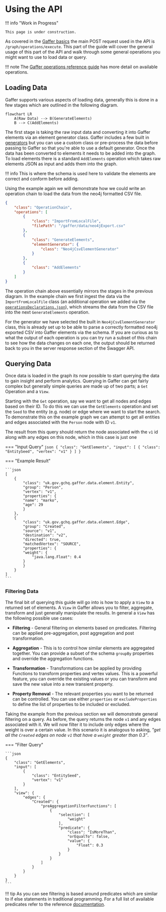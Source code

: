 # Using the API

!!! info "Work in Progress"

    This page is under construction.

As covered in the [Gaffer basics](../basics.md) the main POST request used in the API is
`/graph/operations/execute`. This part of the guide will cover the general usage of this part of the
API and walk through some general operations you might want to use to load data or query.

!!! note
    The [Gaffer operations reference guide](../../reference/operations-guide/operations.md)
    has more detail on available operations.

## Loading Data

Gaffer supports various aspects of loading data, generally this is done in a few stages which are
outlined in the following diagram.

```mermaid
flowchart LR
    A(Raw Data) --> B(GenerateElements)
    B --> C(AddElements)
```

The first stage is taking the raw input data and converting it into Gaffer elements via an element
generator class. Gaffer includes a few built in
[generators](../../reference/operations-guide/generate.md) but you can use a custom class or
pre-process the data before passing to Gaffer so that you're able to use a default generator. Once
the data has been converted to elements it needs to be added into the graph. To load elements there
is a standard `AddElements` operation which takes raw elements JSON as input and adds them into the
graph.

!!! info
    This is where the schema is used here to validate the elements are correct and conform before
    adding.

Using the example again we will demonstrate how we could write an operation chain to load the data
from the neo4j formatted CSV file.

```json
{
    "class": "OperationChain",
    "operations": [
        {
            "class": "ImportFromLocalFile",
            "filePath": "/gaffer/data/neo4jExport.csv"
        },
        {
            "class": "GenerateElements",
            "elementGenerator": {
                "class": "Neo4jCsvElementGenerator"
            }
        },
        {
            "class": "AddElements"
        }
    ]
}
```

The operation chain above essentially mirrors the stages in the previous diagram. In the example
chain we first ingest the data via the `ImportFromLocalFile` class (an additional operation we added
via the [`operationsDeclarations.json`](./additional-config.md#operations-declarations)), which
streams the data from the CSV file into the next `GenerateElements` operation.

For the generator we have selected the built in `Neo4jCsvElementGenerator` class, this is already
set up to be able to parse a correctly formatted neo4j exported CSV into Gaffer elements via the
schema. If you are curious as to what the output of each operation is you can try run a subset of
this chain to see how the data changes on each one, the output should be returned back to you in the
server response section of the Swagger API.

## Querying Data

Once data is loaded in the graph its now possible to start querying the data to gain insight and
perform analytics. Querying in Gaffer can get fairly complex but generally simple queries are made
up of two parts; a `Get` Operation and a `View`.

Starting with the `Get` operation, say we want to get all nodes and edges based on their ID. To do
this we can use the `GetElements` operation and set the `Seed` to the entity (e.g. node) or edge
where we want to start the search. To demonstrate this on the example graph we can attempt to get
all entities and edges associated with the `Person` node with ID `v1`.

The result from this query should return the node associated with the `v1` id along with any edges
on this node, which in this case is just one

=== "Input Query"
    ```json
    {
        "class": "GetElements",
        "input": [
            {
                "class": "EntitySeed",
                "vertex": "v1"
            }
        ]
    }
    ```

=== "Example Result"

    ```json
    [
        {
            "class": "uk.gov.gchq.gaffer.data.element.Entity",
            "group": "Person",
            "vertex": "v1",
            "properties": {
            "name": "marko",
            "age": 29
            }
        },
        {
            "class": "uk.gov.gchq.gaffer.data.element.Edge",
            "group": "Created",
            "source": "v1",
            "destination": "v2",
            "directed": true,
            "matchedVertex": "SOURCE",
            "properties": {
            "weight": {
                "java.lang.Float": 0.4
            }
            }
        }
    ]
    ```

### Filtering Data

The final bit of querying this guide will go into is how to apply a `View` to a returned set of
elements. A `View` in Gaffer allows you to filter, aggregate, transform and just generally
manipulate the results. In general a `View` has the following possible use cases:

- **Filtering** - General filtering on elements based on predicates. Filtering can be applied
    pre-aggregation, post aggregation and post transformation.

- **Aggregation** - This is to control how similar elements are aggregated together. You can provide
    a subset of the schema `groupBy` properties and override the aggregation functions.

- **Transformation** - Transformations can be applied by providing Functions to transform properties
    and vertex values. This is a powerful feature, you can override the existing values or you can
    transform and save the new value into a new transient property.

- **Property Removal** - The relevant properties you want to be returned can be controlled. You can
    use either `properties` or `excludeProperties` to define the list of properties to be included
    or excluded.

Taking the example from the previous section we will demonstrate general filtering on a query. As
before, the query returns the node `v1` and any edges associated with it. We will now filter it to
include only edges where the weight is over a certain value. In this scenario it is analogous to
asking, *"get all the `Created` edges on node `v1` that have a `weight` greater than 0.3"*.

=== "Filter Query"

    ```json
    {
        "class": "GetElements",
        "input": [
            {
                "class": "EntitySeed",
                "vertex": "v1"
            }
        ],
        "view": {
            "edges": {
                "Created": {
                    "preAggregationFilterFunctions": [
                        {
                            "selection": [
                                "weight"
                            ],
                            "predicate": {
                                "class": "IsMoreThan",
                                "orEqualTo": false,
                                "value": {
                                    "Float": 0.3
                                }
                            }
                        }
                    ]
                }
            }
        }
    }
    ```

!!! tip
    As you can see filtering is based around predicates which are similar to if else statements in
    traditional programming. For a full list of available predicates refer to the reference
    [documentation](../../reference/predicates-guide/predicates.md).
